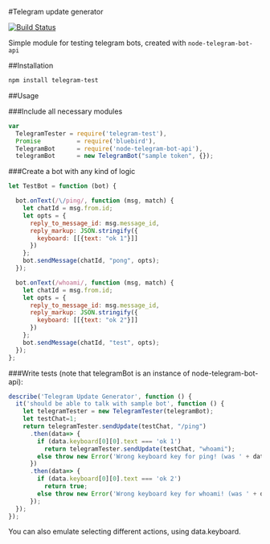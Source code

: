 #Telegram update generator

[![Build Status](https://travis-ci.org/jehy/telegram-test.svg?branch=master)](https://travis-ci.org/jehy/telegram-test)

Simple module for testing telegram bots, created with `node-telegram-bot-api`

##Installation
```bash
npm install telegram-test
```

##Usage

###Include all necessary modules
```js
var
  TelegramTester = require('telegram-test'),
  Promise          = require('bluebird'),
  TelegramBot      = require('node-telegram-bot-api'),
  telegramBot      = new TelegramBot("sample token", {});
```

###Create a bot with any kind of logic
```js
let TestBot = function (bot) {

  bot.onText(/\/ping/, function (msg, match) {
    let chatId = msg.from.id;
    let opts = {
      reply_to_message_id: msg.message_id,
      reply_markup: JSON.stringify({
        keyboard: [[{text: "ok 1"}]]
      })
    };
    bot.sendMessage(chatId, "pong", opts);
  });

  bot.onText(/whoami/, function (msg, match) {
    let chatId = msg.from.id;
    let opts = {
      reply_to_message_id: msg.message_id,
      reply_markup: JSON.stringify({
        keyboard: [[{text: "ok 2"}]]
      })
    };
    bot.sendMessage(chatId, "test", opts);
  });
};
```
###Write tests
(note that telegramBot is an instance of node-telegram-bot-api):
```js
describe('Telegram Update Generator', function () {
  it('should be able to talk with sample bot', function () {
    let telegramTester = new TelegramTester(telegramBot);
    let testChat=1;
    return telegramTester.sendUpdate(testChat, "/ping")
      .then(data=> {
        if (data.keyboard[0][0].text === 'ok 1')
          return telegramTester.sendUpdate(testChat, "whoami");
        else throw new Error('Wrong keyboard key for ping! (was ' + data.keyboard[0][0].text + ')')
      })
      .then(data=> {
        if (data.keyboard[0][0].text === 'ok 2')
          return true;
        else throw new Error('Wrong keyboard key for whoami! (was ' + data.keyboard[0][0].text + ')')
      });
  });
});
```

You can also emulate selecting different actions, using data.keyboard.